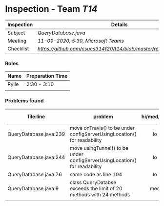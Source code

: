 # Inspection - Team *T14* 
 
| Inspection | Details |
| ----- | ----- |
| Subject | *QueryDatabase.java* |
| Meeting | *11-09-2020, 5:30, Microsoft Teams* |
| Checklist | *https://github.com/csucs314f20/t14/blob/master/reports/checklist.md* |

### Roles

| Name | Preparation Time |
| ---- | ---- |
| Rylie | 2:30 - 3:10 |
|  |  |

### Problems found

| file:line | problem | hi/med/low | who found | github#  |
| --- | --- | :---: | :---: | --- |
| QueryDatabase.java:239 | move onTravis() to be under configServerUsingLocation() for readability | lo | ryliedd | |
| QueryDatabase.java:244 | move usingTunnel() to be under configServerUsingLocation() for readability | lo | ryliedd | |
| QueryDatabase.java:76 | same code as line 104 | lo | ryliedd | |
| QueryDatabase.java:9 | class QueryDatabse exceeds the limit of 20 methods with 24 methods | med | ryliedd | |
| | | | | |
